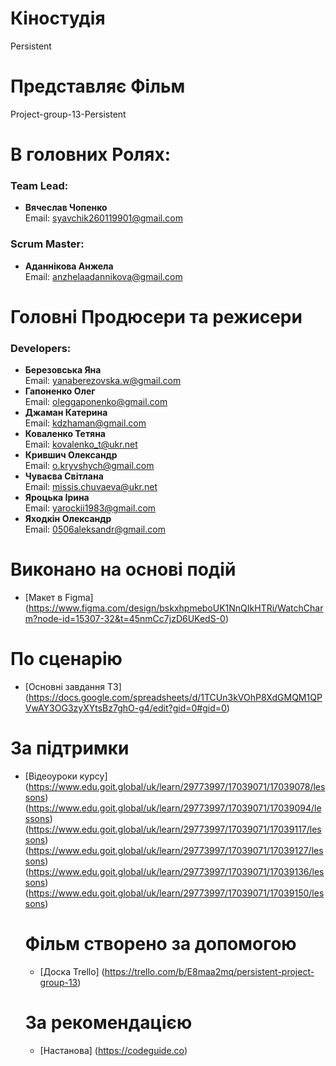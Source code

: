 # Кіностудія

Persistent

# Представляє Фільм

Project-group-13-Persistent

# В головних Ролях:

### Team Lead:

- **Вячеслав Чопенко**  
  Email: [syavchik260119901@gmail.com](mailto:syavchik260119901@gmail.com)

### Scrum Master:

- **Аданнікова Анжела**  
  Email: [anzhelaadannikova@gmail.com](mailto:anzhelaadannikova@gmail.com)

# Головні Продюсери та режисери

### Developers:

- **Березовська Яна**  
  Email: [yanaberezovska.w@gmail.com](mailto:yanaberezovska.w@gmail.com)
- **Гапоненко Олег**  
  Email: [oleggaponenko@gmail.com](mailto:oleggaponenko@gmail.com)
- **Джаман Катерина**  
  Email: [kdzhaman@gmail.com](mailto:kdzhaman@gmail.com)
- **Коваленко Тетяна**  
  Email: [kovalenko_t@ukr.net](mailto:kovalenko_t@ukr.net)
- **Крившич Олександр**  
  Email: [o.kryvshych@gmail.com](mailto:o.kryvshych@gmail.com)
- **Чуваєва Світлана**  
  Email: [missis.chuvaeva@ukr.net](mailto:missis.chuvaeva@ukr.net)
- **Яроцька Ірина**  
  Email: [yarockii1983@gmail.com](mailto:yarockii1983@gmail.com)
- **Яходкін Олександр**  
  Email: [0506aleksandr@gmail.com](mailto:0506aleksandr@gmail.com)

# Виконано на основі подій

- [Макет в Figma]
  (https://www.figma.com/design/bskxhpmeboUK1NnQIkHTRi/WatchCharm?node-id=15307-32&t=45nmCc7jzD6UKedS-0)

# По сценарію

- [Основні завдання ТЗ]
  (https://docs.google.com/spreadsheets/d/1TCUn3kVOhP8XdGMQM1QPVwAY3OG3zyXYtsBz7ghO-g4/edit?gid=0#gid=0)

# За підтримки

- [Відеоуроки курсу]
  (https://www.edu.goit.global/uk/learn/29773997/17039071/17039078/lessons)
  (https://www.edu.goit.global/uk/learn/29773997/17039071/17039094/lessons)
  (https://www.edu.goit.global/uk/learn/29773997/17039071/17039117/lessons)
  (https://www.edu.goit.global/uk/learn/29773997/17039071/17039127/lessons)
  (https://www.edu.goit.global/uk/learn/29773997/17039071/17039136/lessons)
  (https://www.edu.goit.global/uk/learn/29773997/17039071/17039150/lessons)

  # Фільм створено за допомогою

  - [Доска Trello] (https://trello.com/b/E8maa2mq/persistent-project-group-13)

  # За рекомендацією

  - [Настанова] (https://codeguide.co)
